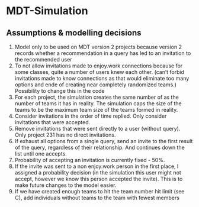 # MDT-Simulation
## Assumptions & modelling decisions
1) Model only to be used on MDT version 2 projects because version 2 records whether a recommendation in a query has led to an invitation to the recommended user
2) To not allow invitations made to enjoy.work connections because for some classes, quite a number of users knew each other.  (can’t forbid invitations made to know connections as that would eliminate too many options and ende of creating near completely randomized teams.) 
Possibility to change this in the code
4) For each project, the simulation creates the same number of as the number of teams it has in reality. The simulation caps the size of the teams to be the maximum team size of the teams formed in reality.
5) Consider invitations in the order of time replied. Only consider invitations that were accepted.
6) Remove invitations that were sent directly to a user (without query). Only project 231 has no direct invitations. 
7) If exhaust all options from a single query, send an invite to the first result of the query, regardless of their relationship. And continues down the list until one accepts. 
8) Probability of accepting an invitation is currently fixed - 50%.
9) If the invite was sent to a non enjoy.work person in the first place, I assigned a probability decision (in the simulation this user might not accept, however we know this person accepted the invite). This is to make future changes to the model easier.
10) If we have created enough teams to hit the team number hit limit (see C), add individuals without teams to the team with fewest members
